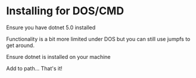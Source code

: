 # Installing for DOS/CMD

Ensure you have dotnet 5.0 installed

Functionality is a bit more limited under DOS but you can still use jumpfs to get around.

Ensure dotnet is installed on your machine

Add to path...
That's it!



